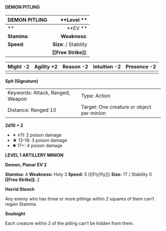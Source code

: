 #### DEMON PITLING

| DEMON PITLING |        \*\*Level  \*\* |
| :------------ | ---------------------: |
| \*\*          |            \*\*EV \*\* |
| **Stamina**:  |          **Weakness**: |
| **Speed**:    | **Size**:  / Stability |
|               |   **[[Free Strike]]**: |

| **Might** -2 | **Agility** +2 | **Reason** -2 | **Intuition** -2 | **Presence** -2 |
| ------------ | -------------- | ------------- | ---------------- | --------------- |
|              |                |               |                  |                 |

**Spit (Signature)**

|                                  |                                           |
| :------------------------------- | :---------------------------------------- |
| Keywords: Attack, Ranged, Weapon | Type: Action                              |
| Distance: Ranged 10              | Target: One creature or object per minion |

**2d10 + 2**

- ✦ ≤11: 2 poison damage
- ★ 12–16: 3 poison damage
- ✸ 17+: 4 poison damage

**LEVEL 1 ARTILLERY MINION**

**Demon, Planar EV 2**

**Stamina:** 4 **Weakness:** Holy 3 **Speed:** 5 ([[Fly|fly]]) **Size:** 1T / Stability 0 **[[Free Strike]]:** 2

**Horrid Stench**

Any enemy who has three or more pitlings within 2 squares of them can’t regain Stamina.

**Soulsight**

Each creature within 2 of the pitling can’t be hidden from them.
